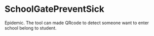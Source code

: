 # SchoolGatePreventSick
Epidemic. The tool can made QRcode to detect someone want to enter school belong to student.
